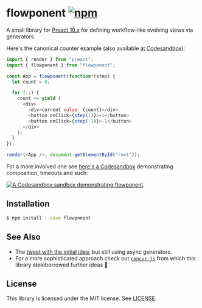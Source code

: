 # flowponent [![npm](https://img.shields.io/npm/v/flowponent.svg)](https://www.npmjs.com/package/flowponent)

A small library for [Preact 10.x](https://github.com/preactjs/preact) for defining workflow-like evolving views via generators.

Here's the canonical counter example (also available [at Codesandbox](https://codesandbox.io/s/flowponent-in-action-ebfq2)):

```js
import { render } from "preact";
import { flowponent } from "flowponent";

const App = flowponent(function*(step) {
  let count = 0;

  for (;;) {
    count += yield (
      <div>
        <div>current value: {count}</div>
        <button onClick={step(1)}>+1</button>
        <button onClick={step(-1)}>-1</button>
      </div>
    );
  }
});

render(<App />, document.getElementById("root"));
```

For a more involved one see [here's a Codesandbox](https://codesandbox.io/s/flowponent-in-action-88vb9) demonstrating composition, timeouts and such:

[![A Codesandbox sandbox demonstrating flowponent](https://user-images.githubusercontent.com/19776768/70807854-110d4080-1dc7-11ea-8c5a-ea8e40482595.png)](https://codesandbox.io/s/flowponent-in-action-88vb9).


## Installation

```sh
$ npm install --save flowponent
```

## See Also

- The [tweet with the initial idea](https://twitter.com/jviide/status/1204492830594473985), but still using async generators.
- For a more sophisticated approach check out [`concur-js`](https://github.com/ajnsit/concur-js) from which this library ~~stole~~borrowed further ideas 🙂

## License

This library is licensed under the MIT license. See [LICENSE](./LICENSE).
